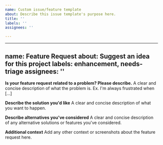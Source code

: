 ```yaml
---
name: Custom issue/feature template
about: Describe this issue template's purpose here.
title: ''
labels: ''
assignees: ''

---
```


---
name: Feature Request
about: Suggest an idea for this project
labels: enhancement, needs-triage
assignees: ''
---

**Is your feature request related to a problem? Please describe.**
A clear and concise description of what the problem is. Ex. I'm always frustrated when [...]

**Describe the solution you'd like**
A clear and concise description of what you want to happen.

**Describe alternatives you've considered**
A clear and concise description of any alternative solutions or features you've considered.

**Additional context**
Add any other context or screenshots about the feature request here.
